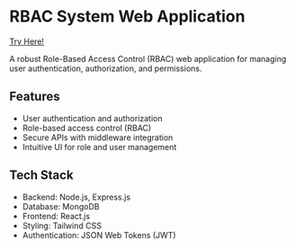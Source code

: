 # RBAC System Web Application
[Try Here!](https://rbac-system-iota.vercel.app/)


A robust Role-Based Access Control (RBAC) web application for managing user authentication, authorization, and permissions.

## Features

- User authentication and authorization
- Role-based access control (RBAC)
- Secure APIs with middleware integration
- Intuitive UI for role and user management

## Tech Stack

- Backend: Node.js, Express.js
- Database: MongoDB
- Frontend: React.js
- Styling: Tailwind CSS
- Authentication: JSON Web Tokens (JWT)
